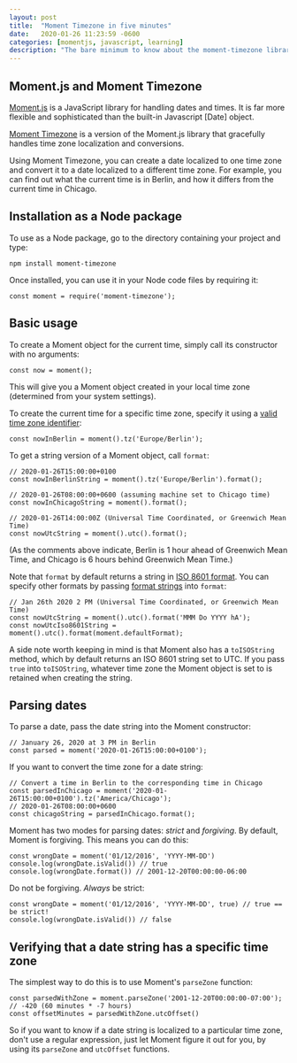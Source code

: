 ```yaml
---
layout: post
title:  "Moment Timezone in five minutes"
date:   2020-01-26 11:23:59 -0600
categories: [momentjs, javascript, learning]
description: "The bare minimum to know about the moment-timezone library."
---
```

## Moment.js and Moment Timezone

[Moment.js](momentjs.com) is a JavaScript library for handling dates and times.
It is far more flexible and sophisticated than the built-in Javascript [Date]
object.

[Moment Timezone](https://momentjs.com/timezone/) is a version of the Moment.js
library that gracefully handles time zone localization and conversions.

Using Moment Timezone, you can create a date localized to one time zone and
convert it to a date localized to a different time zone. For example, you can
find out what the current time is in Berlin, and how it differs from the current
time in Chicago.

## Installation as a Node package

To use as a Node package, go to the directory containing your project and type:
```
npm install moment-timezone
```
Once installed, you can use it in your Node code files by requiring it:
```
const moment = require('moment-timezone');
```

## Basic usage

To create a Moment object for the current time, simply call its constructor with
no arguments:
```
const now = moment();
```
This will give you a Moment object created in your local time zone (determined
from your system settings).

To create the current time for a specific time zone, specify it using a [valid
time zone
identifier](https://en.wikipedia.org/wiki/List_of_tz_database_time_zones):
```
const nowInBerlin = moment().tz('Europe/Berlin');
```
To get a string version of a Moment object, call `format`:
```
// 2020-01-26T15:00:00+0100
const nowInBerlinString = moment().tz('Europe/Berlin').format();

// 2020-01-26T08:00:00+0600 (assuming machine set to Chicago time)
const nowInChicagoString = moment().format();

// 2020-01-26T14:00:00Z (Universal Time Coordinated, or Greenwich Mean Time)
const nowUtcString = moment().utc().format();
```
(As the comments above indicate, Berlin is 1 hour ahead of Greenwich Mean Time,
and Chicago is 6 hours behind Greenwich Mean Time.)

Note that `format` by default returns a string in [ISO 8601
format](https://en.wikipedia.org/wiki/ISO_8601). You can specify other formats
by passing [format strings]() into `format`:
```
// Jan 26th 2020 2 PM (Universal Time Coordinated, or Greenwich Mean Time)
const nowUtcString = moment().utc().format('MMM Do YYYY hA');
const nowUtcIso8601String = moment().utc().format(moment.defaultFormat);
```
A side note worth keeping in mind is that Moment also has a `toISOString`
method, which by default returns an ISO 8601 string set to UTC. If you pass
`true` into `toISOString`, whatever time zone the Moment object is set to is
retained when creating the string.

## Parsing dates

To parse a date, pass the date string into the Moment constructor:
```
// January 26, 2020 at 3 PM in Berlin
const parsed = moment('2020-01-26T15:00:00+0100');
```
If you want to convert the time zone for a date string:
```
// Convert a time in Berlin to the corresponding time in Chicago
const parsedInChicago = moment('2020-01-26T15:00:00+0100').tz('America/Chicago');
// 2020-01-26T08:00:00+0600
const chicagoString = parsedInChicago.format();
```
Moment has two modes for parsing dates: _strict_ and _forgiving_. By default,
Moment is forgiving. This means you can do this:
```
const wrongDate = moment('01/12/2016', 'YYYY-MM-DD')
console.log(wrongDate.isValid()) // true
console.log(wrongDate.format()) // 2001-12-20T00:00:00-06:00
```
Do not be forgiving. _Always_ be strict:
```
const wrongDate = moment('01/12/2016', 'YYYY-MM-DD', true) // true == be strict!
console.log(wrongDate.isValid()) // false
```

## Verifying that a date string has a specific time zone
The simplest way to do this is to use Moment's `parseZone` function:
```
const parsedWithZone = moment.parseZone('2001-12-20T00:00:00-07:00');
// -420 (60 minutes * -7 hours)
const offsetMinutes = parsedWithZone.utcOffset()
```
So if you want to know if a date string is localized to a particular time zone,
don't use a regular expression, just let Moment figure it out for you, by using
its `parseZone` and `utcOffset` functions.

